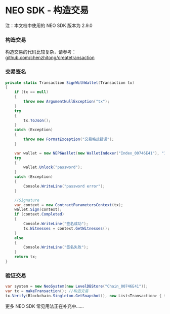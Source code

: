 # NEO SDK - 构造交易

注：本文档中使用的 NEO SDK 版本为 2.9.0

### 构造交易

构造交易的代码比较复杂，请参考：[github.com/chenzhitong/createtransaction](https://github.com/chenzhitong/createtransaction)

### 交易签名

```c#
private static Transaction SignWithWallet(Transaction tx)
{
    if (tx == null)
    {
        throw new ArgumentNullException("tx");
    }
    try
    {
        tx.ToJson();
    }
    catch (Exception)
    {
        throw new FormatException("交易格式错误");
    }

    var wallet = new NEP6Wallet(new WalletIndexer("Index_00746E41"), "1.json");
    try
    {
        wallet.Unlock("password");
    }
    catch (Exception)
    {
        Console.WriteLine("password error");
    }

    //Signature
    var context = new ContractParametersContext(tx);
    wallet.Sign(context);
    if (context.Completed)
    {
        Console.WriteLine("签名成功");
        tx.Witnesses = context.GetWitnesses();
    }
    else
    {
        Console.WriteLine("签名失败");
    }
    return tx;
}
```

### 验证交易

```c#
var system = new NeoSystem(new LevelDBStore("Chain_00746E41"));
var tx = makeTransaction(); //构造交易
tx.Verify(Blockchain.Singleton.GetSnapshot(), new List<Transaction> { tx });
```



更多 NEO SDK 常见用法正在补充中……